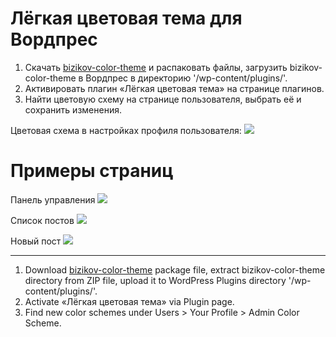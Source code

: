 # Лёгкая цветовая тема для Вордпрес

1. Скачать [bizikov-color-theme](https://github.com/bizikov/bizikov-color-theme/archive/master.zip) и распаковать файлы, загрузить bizikov-color-theme в Вордпрес в директорию '/wp-content/plugins/'.
2. Активировать плагин «Лёгкая цветовая тема» на странице плагинов.
3. Найти цветовую схему на странице пользователя, выбрать её и сохранить изменения.

Цветовая схема в настройках профиля пользователя:
![](http://nabla.pro/bizikov-color-scheme/admin-scheme.png)

# Примеры страниц

Панель управления
![](http://nabla.pro/bizikov-color-scheme/dasboard.png)

Список постов
![](http://nabla.pro/bizikov-color-scheme/posts.png)

Новый пост
![](http://nabla.pro/bizikov-color-scheme/new-post.png)

---
1. Download [bizikov-color-theme](https://github.com/bizikov/bizikov-color-theme/archive/master.zip) package file, extract bizikov-color-theme directory from ZIP file, upload it to WordPress Plugins directory '/wp-content/plugins/'.
2. Activate «Лёгкая цветовая тема» via Plugin page.
3. Find new color schemes under Users > Your Profile > Admin Color Scheme.
